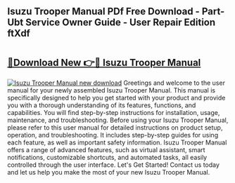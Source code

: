 ## Isuzu Trooper Manual PDf Free Download - Part-Ubt Service Owner Guide - User Repair Edition ftXdf

# <h2><a href="http://cf20078.oget.top/?id=Isuzu+Trooper+Manual">🔗Download New 👉🔴 Isuzu Trooper Manual</a></h2>

[![Isuzu Trooper Manual new download](https://i.imgur.com/5g1atiW.png)](http://cf20078.oget.top/?id=Isuzu+Trooper+Manual)
Greetings and welcome to the user manual for your newly assembled Isuzu Trooper Manual. This manual is specifically designed to help you get started with your product and provide you with a thorough understanding of its features, functions, and capabilities. You will find step-by-step instructions for installation, usage, maintenance, and troubleshooting. Before using your Isuzu Trooper Manual, please refer to this user manual for detailed instructions on product setup, operation, and troubleshooting. It includes step-by-step guides for using each feature, as well as important safety information. Isuzu Trooper Manual offers a range of advanced features, such as virtual assistant, smart notifications, customizable shortcuts, and automated tasks, all easily controlled through the user interface. Let's Get Started! Contact us today and let us help you make the most of your new Isuzu Trooper Manual.
